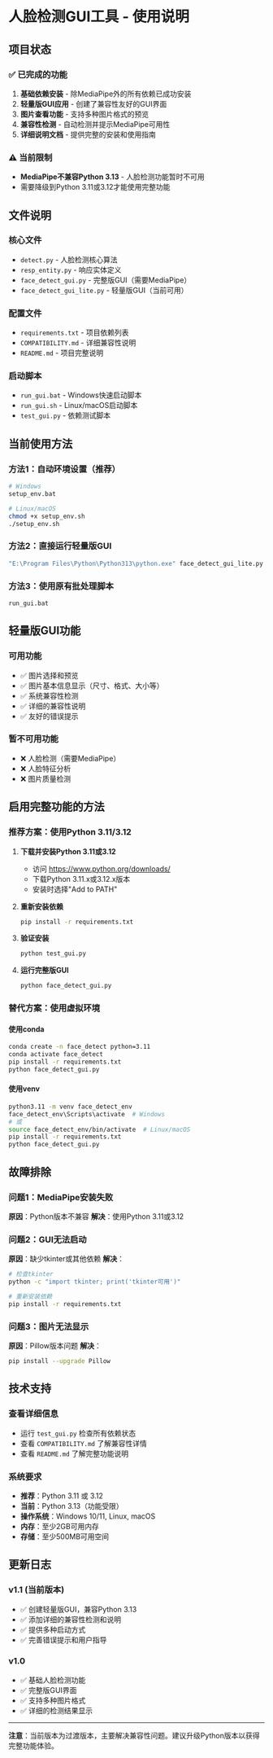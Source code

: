 # 人脸检测GUI工具 - 使用说明

## 项目状态

### ✅ 已完成的功能
1. **基础依赖安装** - 除MediaPipe外的所有依赖已成功安装
2. **轻量版GUI应用** - 创建了兼容性友好的GUI界面
3. **图片查看功能** - 支持多种图片格式的预览
4. **兼容性检测** - 自动检测并提示MediaPipe可用性
5. **详细说明文档** - 提供完整的安装和使用指南

### ⚠️ 当前限制
- **MediaPipe不兼容Python 3.13** - 人脸检测功能暂时不可用
- 需要降级到Python 3.11或3.12才能使用完整功能

## 文件说明

### 核心文件
- `detect.py` - 人脸检测核心算法
- `resp_entity.py` - 响应实体定义
- `face_detect_gui.py` - 完整版GUI（需要MediaPipe）
- `face_detect_gui_lite.py` - 轻量版GUI（当前可用）

### 配置文件
- `requirements.txt` - 项目依赖列表
- `COMPATIBILITY.md` - 详细兼容性说明
- `README.md` - 项目完整说明

### 启动脚本
- `run_gui.bat` - Windows快速启动脚本
- `run_gui.sh` - Linux/macOS启动脚本
- `test_gui.py` - 依赖测试脚本

## 当前使用方法

### 方法1：自动环境设置（推荐）
```bash
# Windows
setup_env.bat

# Linux/macOS
chmod +x setup_env.sh
./setup_env.sh
```

### 方法2：直接运行轻量版GUI
```bash
"E:\Program Files\Python\Python313\python.exe" face_detect_gui_lite.py
```

### 方法3：使用原有批处理脚本
```bash
run_gui.bat
```

## 轻量版GUI功能

### 可用功能
- ✅ 图片选择和预览
- ✅ 图片基本信息显示（尺寸、格式、大小等）
- ✅ 系统兼容性检测
- ✅ 详细的兼容性说明
- ✅ 友好的错误提示

### 暂不可用功能
- ❌ 人脸检测（需要MediaPipe）
- ❌ 人脸特征分析
- ❌ 图片质量检测

## 启用完整功能的方法

### 推荐方案：使用Python 3.11/3.12

1. **下载并安装Python 3.11或3.12**
   - 访问 https://www.python.org/downloads/
   - 下载Python 3.11.x或3.12.x版本
   - 安装时选择"Add to PATH"

2. **重新安装依赖**
   ```bash
   pip install -r requirements.txt
   ```

3. **验证安装**
   ```bash
   python test_gui.py
   ```

4. **运行完整版GUI**
   ```bash
   python face_detect_gui.py
   ```

### 替代方案：使用虚拟环境

#### 使用conda
```bash
conda create -n face_detect python=3.11
conda activate face_detect
pip install -r requirements.txt
python face_detect_gui.py
```

#### 使用venv
```bash
python3.11 -m venv face_detect_env
face_detect_env\Scripts\activate  # Windows
# 或
source face_detect_env/bin/activate  # Linux/macOS
pip install -r requirements.txt
python face_detect_gui.py
```

## 故障排除

### 问题1：MediaPipe安装失败
**原因**：Python版本不兼容
**解决**：使用Python 3.11或3.12

### 问题2：GUI无法启动
**原因**：缺少tkinter或其他依赖
**解决**：
```bash
# 检查tkinter
python -c "import tkinter; print('tkinter可用')"

# 重新安装依赖
pip install -r requirements.txt
```

### 问题3：图片无法显示
**原因**：Pillow版本问题
**解决**：
```bash
pip install --upgrade Pillow
```

## 技术支持

### 查看详细信息
- 运行 `test_gui.py` 检查所有依赖状态
- 查看 `COMPATIBILITY.md` 了解兼容性详情
- 查看 `README.md` 了解完整功能说明

### 系统要求
- **推荐**：Python 3.11 或 3.12
- **当前**：Python 3.13（功能受限）
- **操作系统**：Windows 10/11, Linux, macOS
- **内存**：至少2GB可用内存
- **存储**：至少500MB可用空间

## 更新日志

### v1.1 (当前版本)
- ✅ 创建轻量版GUI，兼容Python 3.13
- ✅ 添加详细的兼容性检测和说明
- ✅ 提供多种启动方式
- ✅ 完善错误提示和用户指导

### v1.0
- ✅ 基础人脸检测功能
- ✅ 完整版GUI界面
- ✅ 支持多种图片格式
- ✅ 详细的检测结果显示

---

**注意**：当前版本为过渡版本，主要解决兼容性问题。建议升级Python版本以获得完整功能体验。